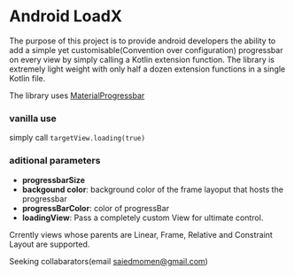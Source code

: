 # Android LoadX

The purpose of this project is to provide android developers the ability to add a simple yet customisable(Convention over configuration) progressbar on every view by simply calling a Kotlin extension function. The library is extremely light weight with only half a dozen extension functions in a single Kotlin file.

The library uses [MaterialProgressbar](https://github.com/DreaminginCodeZH/MaterialProgressBar)

### vanilla use
simply call `targetView.loading(true)`

### aditional parameters
- **progressbarSize**
- **backgound color**: background color of the frame layoput that hosts the progressbar
- **progressBarColor**: color of progressBar
- **loadingView**: Pass a completely custom View for ultimate control.








Crrently views whose parents are Linear, Frame, Relative and Constraint Layout are supported.

Seeking collabarators(email saiedmomen@gmail.com)
